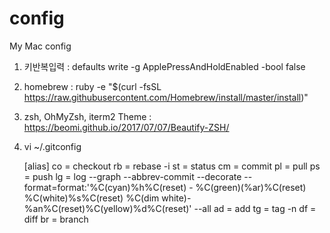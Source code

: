 # config
My Mac config



1. 키반복입력 : defaults write -g ApplePressAndHoldEnabled -bool false

2. homebrew : ruby -e "$(curl -fsSL https://raw.githubusercontent.com/Homebrew/install/master/install)"

3. zsh, OhMyZsh, iterm2 Theme : https://beomi.github.io/2017/07/07/Beautify-ZSH/

4. vi ~/.gitconfig

    [alias]
        co = checkout
        rb = rebase -i
        st = status
        cm = commit
        pl = pull
        ps = push
        lg = log --graph --abbrev-commit --decorate --format=format:'%C(cyan)%h%C(reset) - %C(green)(%ar)%C(reset) %C(white)%s%C(reset) %C(dim white)- %an%C(reset)%C(yellow)%d%C(reset)' --all
        ad = add
        tg = tag -n
        df = diff
        br = branch

